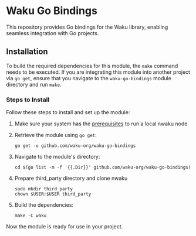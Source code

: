 # Waku Go Bindings

This repository provides Go bindings for the Waku library, enabling seamless integration with Go projects.

## Installation

To build the required dependencies for this module, the `make` command needs to be executed. If you are integrating this module into another project via `go get`, ensure that you navigate to the `waku-go-bindings` module directory and run `make`.

### Steps to Install

Follow these steps to install and set up the module:

1. Make sure your system has the [prerequisites](https://docs.waku.org/guides/nwaku/build-source#prerequisites) to run a local nwaku node

2. Retrieve the module using `go get`:
   ```
   go get -u github.com/waku-org/waku-go-bindings
   ```
3. Navigate to the module's directory:
   ```
   cd $(go list -m -f '{{.Dir}}' github.com/waku-org/waku-go-bindings)
   ```
4. Prepare third_party directory and clone nwaku
   ```
   sudo mkdir third_party
   chown $USER:$USER third_party
   ```
5. Build the dependencies:
   ```
   make -C waku
   ```

Now the module is ready for use in your project.
